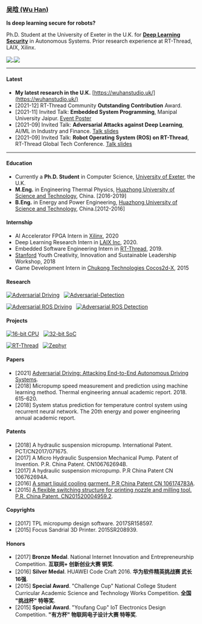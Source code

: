 ### [吴晗 (Wu Han)](https://github.com/wuhanstudio)

**Is deep learning secure for robots?**

Ph.D. Student at the University of Exeter in the U.K. for **<a href="https://wuhanstudio.uk">Deep Learning Security</a>** in Autonomous Systems. Prior research experience at RT-Thread, LAIX, Xilinx.

<div>
  <a href="https://wuhanstudio.cc">
    <img align="center" src="https://github-readme-stats.vercel.app/api?username=wuhanstudio&include_all_commits=true&show_icons=true&hide=issues&count_private=true" />
  </a>
  <a href="https://wuhanstudio.uk">
    <img align="center" src="https://github-readme-stats.vercel.app/api/top-langs/?username=wuhanstudio&layout=compact&langs_count=6" />
  </a>
</div>

---------

#### Latest

- **My latest research in the U.K.** [https://wuhanstudio.uk/](https://wuhanstudio.uk/)
- [2021-12] RT-Thread Community **Outstanding Contribution** Award.
- [2021-11] Invited Talk: **Embedded System Programming**, Manipal University Jaipur. [Event Poster](https://wuhanstudio.cc/resources/img/manipal.png)
- [2021-09] Invited Talk: **Adversarial Attacks against Deep Learning**, AI/ML in Industry and Finance. [Talk slides](https://orca.wuhanstudio.uk/)
- [2021-09] Invited Talk: **Robot Operating System (ROS) on RT-Thread**, RT-Thread Global Tech Conference. [Talk slides](https://ros.wuhanstudio.uk/)

--------

#### Education

- Currently a **Ph.D. Student** in Computer Science, [University of Exeter](https://www.exeter.ac.uk/), the U.K.
- **M.Eng.** in Engineering Thermal Physics, [Huazhong University of Science and Technology](http://tpl.energy.hust.edu.cn/), China. [2016-2019]
- **B.Eng.** in Energy and Power Engineering, [Huazhong University of Science and Technology](https://www.hust.edu.cn/), China.[2012-2016]

#### Internship
- AI Accelerator FPGA Intern in <a href="https://www.xilinx.com/">Xilinx</a>, 2020
- Deep Learning Research Intern in <a href="https://www.liulishuo.com/en">LAIX Inc</a>, 2020.
- Embedded Software Engineering Intern in <a href="https://www.rt-thread.org/">RT-Thread</a>, 2019.
- [Stanford](https://web.stanford.edu/group/sdgc/youthleadership.html) Youth Creativity, Innovation and Sustainable Leadership Workshop, 2018
- Game Development Intern in <a href="https://www.cocos.com/en/">Chukong Technologies Cocos2d-X</a>, 2015

#### Research

[![Adversarial Driving](https://github-readme-stats.vercel.app/api/pin/?username=wuhanstudio&repo=adversarial-driving&show_owner=false)](https://github.com/wuhanstudio/adversarial-driving)&nbsp;&nbsp;
[![Adversarial-Detection](https://github-readme-stats.vercel.app/api/pin/?username=wuhanstudio&repo=adversarial-detection&show_owner=false)](https://github.com/wuhanstudio/adversarial-detection)

[![Adversarial ROS Driving](https://github-readme-stats.vercel.app/api/pin/?username=wuhanstudio&repo=adversarial-ros-driving&show_owner=false)](https://github.com/wuhanstudio/adversarial-ros-driving)&nbsp;&nbsp;
[![Adversarial ROS Detection](https://github-readme-stats.vercel.app/api/pin/?username=wuhanstudio&repo=adversarial-ros-detection&show_owner=false)](https://github.com/wuhanstudio/adversarial-ros-detection)

 
#### Projects

[![16-bit CPU](https://github-readme-stats.vercel.app/api/pin/?username=wuhanstudio&repo=nand2tetris-iverilog&show_owner=true)](https://github.com/wuhanstudio/nand2tetris-iverilog)&nbsp;&nbsp;
[![32-bit SoC](https://github-readme-stats.vercel.app/api/pin/?username=wuhanstudio&repo=picorv32_EG4S20&show_owner=true)](https://github.com/wuhanstudio/picorv32_tang)

[![RT-Thread](https://github-readme-stats.vercel.app/api/pin/?username=rt-thread&repo=rt-thread&show_owner=true)](https://github.com/RT-Thread/rt-thread)&nbsp;&nbsp;
[![Zephyr](https://github-readme-stats.vercel.app/api/pin/?username=zephyrproject-rtos&repo=zephyr&show_owner=true)](https://github.com/zephyrproject-rtos/zephyr)

<!-- [![Carla](https://github-readme-stats.vercel.app/api/pin/?username=carla-simulator&repo=carla&show_owner=true)](https://github.com/carla-simulator/carla)&nbsp;&nbsp; -->
<!-- [![Taichi](https://github-readme-stats.vercel.app/api/pin/?username=taichi-dev&repo=taichi&show_owner=true)](https://github.com/taichi-dev/taichi) -->

<!-- [![ReadMe Card](https://github-readme-stats.vercel.app/api/pin/?username=Immediate-Mode-UI&repo=Nuklear&show_owner=true)](https://github.com/Immediate-Mode-UI/Nuklear)&nbsp;&nbsp; -->
<!-- [![ReadMe Card](https://github-readme-stats.vercel.app/api/pin/?username=wuhanstudio&repo=u8g2-arm-linux&show_owner=true)](https://github.com/wuhanstudio/u8g2-arm-linux) -->

<!-- [![ReadMe Card](https://github-readme-stats.vercel.app/api/pin/?username=wuhanstudio&repo=rt-u8g2&show_owner=true)](https://github.com/wuhanstudio/rt-u8g2)&nbsp;&nbsp; -->
<!-- [![ReadMe Card](https://github-readme-stats.vercel.app/api/pin/?username=wuhanstudio&repo=rt-rosserial&show_owner=true)](https://github.com/wuhanstudio/rt-rosserial) -->

#### Papers

- [2021] [Adversarial Driving: Attacking End-to-End Autonomous Driving Systems](https://arxiv.org/abs/2103.09151).
- [2018] Micropump speed measurement and prediction using machine learning method. Thermal engineering annual academic report. 2018. 615-620.
- [2018] System status prediction for temperature control system using recurrent neural network. The 20th energy and power engineering annual academic report.

#### Patents

- [2018] A hydraulic suspension micropump. International Patent. PCT/CN2017/071675.
- [2017] A Micro Hydraulic Suspension Mechanical Pump. Patent of Invention. P.R. China Patent. CN106762694B.
- [2017] A hydraulic suspension micropump. P.R China Patent CN 106762694A.
- [2016] [A smart liquid cooling garment. P.R China Patent CN 106174783A](http://bicover.wuhanstudio.cc/).
- [2015] [A flexible switching structure for printing nozzle and milling tool. P.R. China Patent. CN201520004959.2](https://focus.wuhanstudio.cc).

#### Copyrights

- [2017] TPL micropump design software. 2017SR158597.
- [2015] Focus Sandrial 3D Printer. 2015SR208939.

#### Honors

- [2017] **Bronze Medal**. National Internet Innovation and Entrepreneurship Competition. **互联网+ 创新创业大赛 铜奖**.
- [2016] **Silver Medal**. HUAWEI Code Craft 2016. **华为软件精英挑战赛 武长16强**.
- [2015] **Special Award**. "Challenge Cup" National College Student Curricular Academic Science and Technology Works Competition. **全国 "挑战杯" 特等奖**.
- [2015] **Special Award**. "Youfang Cup" IoT Electronics Design Competition. **"有方杯" 物联网电子设计大赛 特等奖**.
